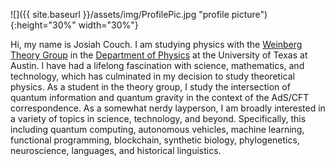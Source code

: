 
![]({{ site.baseurl }}/assets/img/ProfilePic.jpg "profile picture"){:height="30%" width="30%"}

Hi, my name is Josiah Couch. I am studying physics with the [Weinberg Theory Group](https://zippy.ph.utexas.edu/) in the [Department of Physics](https://www.ph.utexas.edu) at the University of Texas at Austin. I have had a lifelong fascination with science, mathematics, and technology, which has culminated in my decision to study theoretical physics. As a student in the theory group, I study the intersection of quantum information and quantum gravity in the context of the AdS/CFT correspondence. As a somewhat nerdy layperson, I am broadly interested in a variety of topics in science, technology, and beyond. Specifically, this including quantum computing, autonomous vehicles, machine learning, functional programming, blockchain, synthetic biology, phylogenetics, neuroscience, languages, and historical linguistics. 
